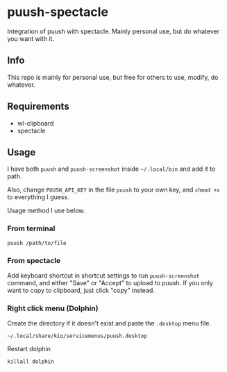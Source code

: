 # puush-spectacle
Integration of puush with spectacle. Mainly personal use, but do whatever you want with it.

## Info
This repo is mainly for personal use, but free for others to use, modify, do whatever.

## Requirements
- wl-clipboard
- spectacle

## Usage
I have both `puush` and `puush-screenshot` inside `~/.local/bin` and add it to path.

Also, change `PUUSH_API_KEY` in the file `puush` to your own key, and `chmod +x` to everything I guess.

Usage method I use below.

### From terminal
```
puush /path/to/file
```

### From spectacle
Add keyboard shortcut in shortcut settings to run `puush-screenshot` command, and either "Save" or "Accept" to upload to puush. If you only want to copy to clipboard, just click "copy" instead.

### Right click menu (Dolphin)
Create the directory if it doesn't exist and paste the `.desktop` menu file.
```
~/.local/share/kio/servicemenus/puush.desktop
```

Restart dolphin
```
killall dolphin
```


